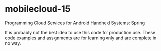 # mobilecloud-15
Programming Cloud Services for Android Handheld Systems: Spring


It is probably not the best idea to use this code for production use. These code examples and assignments are for learning only and are complete in no way. 

